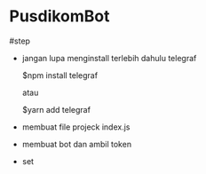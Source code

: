 # PusdikomBot

#step

- jangan lupa menginstall terlebih dahulu telegraf
  
  $npm install telegraf

  atau

  $yarn add telegraf

- membuat file projeck index.js

- membuat bot dan ambil token

- set
